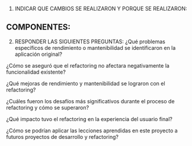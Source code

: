 1) INDICAR QUE CAMBIOS SE REALIZARON Y PORQUE SE REALIZARON:

COMPONENTES:
- 

2) RESPONDER LAS SIGUIENTES PREGUNTAS:
¿Qué problemas específicos de rendimiento o mantenibilidad se identificaron en la aplicación original?

¿Cómo se aseguró que el refactoring no afectara negativamente la funcionalidad existente?

¿Qué mejoras de rendimiento y mantenibilidad se lograron con el refactoring?

¿Cuáles fueron los desafíos más significativos durante el proceso de refactoring y cómo se superaron?

¿Qué impacto tuvo el refactoring en la experiencia del usuario final?

¿Cómo se podrían aplicar las lecciones aprendidas en este proyecto a futuros proyectos de desarrollo y refactoring?
